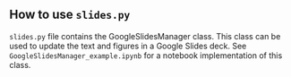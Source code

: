 ## How to use `slides.py`

`slides.py` file contains the GoogleSlidesManager class. This class can be used to 
update the text and figures in a Google Slides deck. See 
`GoogleSlidesManager_example.ipynb` for a notebook implementation of this class.
